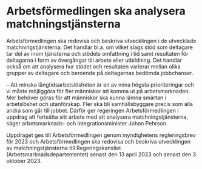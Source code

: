 # Arbetsförmedlingen ska analysera matchningstjänsterna

Arbetsförmedlingen ska redovisa och beskriva utvecklingen i de utvecklade matchningstjänsterna. Det handlar bl.a. om vilket slags stöd som deltagare tar del av inom tjänsterna och stödets omfattning i tid samt resultaten för deltagarna i form av övergångar till arbete eller utbildning. Det handlar också om att analysera hur stödet och resultaten varierar mellan olika grupper av deltagare och beroende på deltagarnas bedömda jobbchanser.

– Att minska långtidsarbetslösheten är en av mina högsta prioriteringar och vi måste möjliggöra för fler människor att komma ut på arbetsmarknaden. Mer behöver göras för att människor ska kunna lämna smärtan i arbetslöshet och utanförskap. Fler ska bli samhällsbyggare precis som alla andra som går till jobbet. Därför ger regeringen Arbetsförmedlingen i uppdrag att fortsätta sitt arbete med att analysera matchningstjänsterna, säger arbetsmarknads\- och integrationsminister Johan Pehrson.

Uppdraget ges till Arbetsförmedlingen genom myndighetens regleringsbrev för 2023 och Arbetsförmedlingen ska redovisa och beskriva utvecklingen av matchningstjänsterna till Regeringskansliet (Arbetsmarknadsdepartementet) senast den 13 april 2023 och senast den 3 oktober 2023\.
